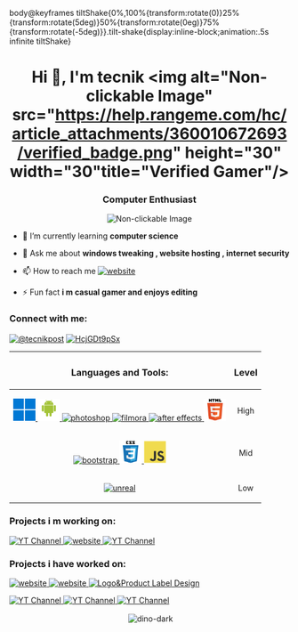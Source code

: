 body@keyframes tiltShake{0%,100%{transform:rotate(0)}25%{transform:rotate(5deg)}50%{transform:rotate(0eg)}75%{transform:rotate(-5deg)}}.tilt-shake{display:inline-block;animation:.5s infinite tiltShake}</style><h1 align="center">Hi <span class="tilt-shake">👋</span>, I'm tecnik <picture><img alt="Non-clickable Image" src="https://help.rangeme.com/hc/article_attachments/360010672693/verified_badge.png" height="30" width="30"title="Verified Gamer"/></picture></h1>
<h3 align="center">Computer Enthusiast</h3>

<p align="center"><picture> <img  alt="Non-clickable Image" src="https://komarev.com/ghpvc/?username=tecnikofficial&label=Profile%20views&color=0e75b6&style=for-the-badge"> </picture></p>

- 🌱 I’m currently learning **computer science**

- 💬 Ask me about **windows tweaking , website hosting , internet security**

- 📫 How to reach me <a href="https://tecnik.bio.link" target="_blank" rel="noreferrer"> <img src="https://img.shields.io/badge/tecnik.gg-online-olivegreen?style=social" alt="website" title="website"/> </a>

- ⚡ Fun fact **i m casual gamer and enjoys editing**

<h3 align="left">Connect with me:</h3>
<p align="left">
<a href="https://www.youtube.com/@tecnikofficial"target="_blank" rel="noopener noreferrer"><img align="center" src="https://raw.githubusercontent.com/rahuldkjain/github-profile-readme-generator/master/src/images/icons/Social/youtube.svg" alt="@tecnikpost" height="30" width="40" /></a>
<a href="https://discord.gg/d4NCDkyDMa"target="_blank" rel="noopener noreferrer"><img align="center" src="https://raw.githubusercontent.com/rahuldkjain/github-profile-readme-generator/master/src/images/icons/Social/discord.svg" alt="HcjGDt9pSx" height="30" width="40" /></a>
</p>

|<h3 align="center">Languages and Tools:</h3>            | <h3 align="center">Level</h3>                                                               |
| ----------------- | ------------------------------------------------------------------ |
| <p align="center"><a href="https://www.microsoft.com/en-us/windows" target="_blank" rel="noreferrer"> <img src="https://raw.githubusercontent.com/devicons/devicon/master/icons/windows11/windows11-original.svg" alt="Windows" width="40" height="40"/> </a><a href="https://developer.android.com" target="_blank" rel="noreferrer"> <img src="https://raw.githubusercontent.com/devicons/devicon/master/icons/android/android-original-wordmark.svg" alt="android" width="40" height="40"/> </a><a href="https://www.photoshop.com/en" target="_blank" rel="noreferrer"><img src="https://cdn.jsdelivr.net/gh/devicons/devicon@latest/icons/photoshop/photoshop-original.svg" alt="photoshop" width="40" height="40" title="Photoshop"/> </a> <a href="https://unrealengine.com/" target="_blank" rel="noreferrer"></a><a href="https://filmora.wondershare.com/" target="_blank" rel="noreferrer"> <img src="https://img.icons8.com/fluency/64/filmora.png" alt="filmora" width="40" height="40" title="Filmora"/> </a><a href="https://www.adobe.com/products/aftereffects.html" target="_blank" rel="noreferrer"> <img src="https://cdn-icons-png.flaticon.com/64/688/688068.png" alt="after effects" width="40" height="40" title="After Effects"/> </a><a href="https://www.w3.org/html/" target="_blank" rel="noreferrer"> <img src="https://raw.githubusercontent.com/devicons/devicon/master/icons/html5/html5-original-wordmark.svg" alt="html5" width="40" height="40" title="HTML"/> </a> | <p align="center">High |
| <p align="center"><a href="https://getbootstrap.com" target="_blank" rel="noreferrer"><img src="https://cdn.jsdelivr.net/gh/devicons/devicon@latest/icons/bootstrap/bootstrap-original-wordmark.svg" alt="bootstrap" width="40" height="40" title="bootstrap"/> </a> <a href="https://www.w3schools.com/css/" target="_blank" rel="noreferrer"> <img src="https://raw.githubusercontent.com/devicons/devicon/master/icons/css3/css3-original-wordmark.svg" alt="css3" width="40" height="40" title="CSS"/> </a>  <a href="https://developer.mozilla.org/en-US/docs/Web/JavaScript" target="_blank" rel="noreferrer"> <img src="https://raw.githubusercontent.com/devicons/devicon/master/icons/javascript/javascript-original.svg" alt="javascript" width="40" height="40" title="Javascript"/> </a> | <p align="center">Mid |
| <p align="center"> <a href ="https://www.unrealengine.com"><img src="https://img.icons8.com/color/64/unreal-engine.png" alt="unreal" width="40" height="40"/> </a>  | <p align="center">Low |

<h3 align="left">Projects i m working on:</h3>
<p align="left"> <a href="https://www.youtube.com/@TecnikOfficial" target="_blank" rel="noreferrer"> <img src="https://img.shields.io/badge/TecNikOfficial-active-olivegreen?style=plastic&logo=youtube" alt="YT Channel" title="YT Channel"/> </a><a href="https://tecnik.pages.dev" target="_blank" rel="noreferrer"> <img src="https://img.shields.io/badge/TecNikOfficialSite-online-olivegreen?style=plastic&logo=htmx" alt="website" title="website"/> </a>  <a href="https://www.youtube.com/@SyncKingEdits" target="_blank" rel="noreferrer"> <img src="https://img.shields.io/badge/SyncKingEdits-active-olivegreen?style=plastic&logo=youtube" alt="YT Channel" title="YT Channel"/> </a> </p>


<p align="left">   </p>
<h3 align="left">Projects i have worked on:</h3>
<p align="left"> <a href="https://www.wildwoodrecords.in" target="_blank" rel="noreferrer"> <img src="https://img.shields.io/badge/Wildwoodrecords-online-olivegreen?style=plastic&logo=htmx" alt="website" title="website"/> </a> 
<a href="https://jugalarts.vercel.app" target="_blank" rel="noreferrer"> <img src="https://img.shields.io/badge/Jugal-online-olivegreen?style=plastic&logo=htmx" alt="website" title="website"/> </a> <a href="https://habung.bio.link" target="_blank" rel="noreferrer"> <img src="https://img.shields.io/badge/Habung-online-olivegreen?style=plastic&logo=adobephotoshop" alt="Logo&Product Label Design " title="Logo&Product Label Design"/> </a></p>
<p align="left"> <a href="https://www.youtube.com/@undercovergaming5386" target="_blank" rel="noreferrer"> <img src="https://img.shields.io/badge/UnderCoverGamingYT-inactive-red?style=plastic&logo=youtube" alt="YT Channel" title="YT Channel"/> </a> 
<a href="https://www.youtube.com/@top5simplified114" target="_blank" rel="noreferrer"> <img src="https://img.shields.io/badge/Top5SimplifiedYT-inactive-red?style=plastic&logo=youtube" alt="YT Channel" title="YT Channel"/> </a> <a href="https://www.youtube.com/@coversongredefined562" target="_blank" rel="noreferrer"> <img src="https://img.shields.io/badge/CoverSongYT-inactive-red?style=plastic&logo=youtube" alt="YT Channel" title="YT Channel"/> </a></p>
<p align="center">&nbsp;<img align="center" src="dino-dark.avif" alt="dino-dark" />
<!--<p align="center">&nbsp;<img align="center" src="https://github-readme-stats.vercel.app/api?username=tecnikofficial&hide=stars,prs&show_icons=true&locale=en&theme=dracula" alt="tecnik" /></p>
~GG
**TecnikOfficial/TecNikOfficial** is a ✨ _special_ ✨ repository because its `README.md` (this file) appears on your GitHub profile.
Here are some ideas to get you started:
- 🔭 I’m currently working on ...
- 🌱 I’m currently learning ...
- 👯 I’m looking to collaborate on ...
- 🤔 I’m looking for help with ...
- 💬 Ask me about ...
- 📫 How to reach me: ...
- 😄 Pronouns: ...
- ⚡ Fun fact: ...
 -->

